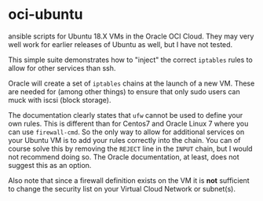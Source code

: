 # oci-ubuntu

ansible scripts for Ubuntu 18.X VMs in the Oracle OCI Cloud. 
They may very well work for earlier releases of Ubuntu as well, 
but I have not tested.

This simple suite demonstrates how to "inject" the correct `iptables`
rules to allow for other services than ssh. 

Oracle will create a set of `iptables` chains at the launch of a new VM.
These are needed for (among other things) to ensure that only sudo users can 
muck with iscsi (block storage). 

The documentation clearly states that `ufw` cannot be used to define your own 
rules. This is different than for Centos7 and Oracle Linux 7 where you can 
use `firewall-cmd`. So the only way to allow for additional services on your
Ubuntu VM is to add your rules correctly into the chain. You can of course
solve this by removing the `REJECT` line in the `INPUT` chain, 
but I would not recommend doing so. The Oracle documentation, at least, does 
not suggest this as an option.

Also note that since a firewall definition exists on the VM it is **not**
sufficient to change the security list on your Virtual Cloud Network or 
subnet(s).

